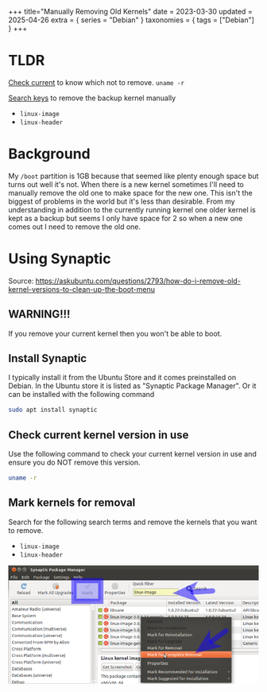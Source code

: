 +++
title="Manually Removing Old Kernels"
date = 2023-03-30
updated = 2025-04-26
extra = { series = "Debian" }
taxonomies = { tags = ["Debian"] }
+++

# TLDR

[Check current](@/debian/manual_kernel_remove/index.md#check-current-kernel-version-in-use) to know which not to remove. `uname -r`

[Search keys](@/debian/manual_kernel_remove/index.md#mark-kernels-for-removal) to remove the backup kernel manually

- `linux-image`
- `linux-header`

# Background

My `/boot` partition is 1GB because that seemed like plenty enough space but turns out well it's not. When there is a new kernel sometimes I'll need to manually remove the old one to make space for the new one. This isn't the biggest of problems in the world but it's less than desirable. From my understanding in addition to the currently running kernel one older kernel is kept as a backup but seems I only have space for 2 so when a new one comes out I need to remove the old one.

# Using Synaptic

Source: <https://askubuntu.com/questions/2793/how-do-i-remove-old-kernel-versions-to-clean-up-the-boot-menu>

## WARNING!!!

If you remove your current kernel then you won't be able to boot.

## Install Synaptic

I typically install it from the Ubuntu Store and it comes preinstalled on Debian. In the Ubuntu store it is listed as "Synaptic Package Manager". Or it can be installed with the following command

```sh
sudo apt install synaptic
```

## Check current kernel version in use

Use the following command to check your current kernel version in use and ensure you do NOT remove this version.

```sh
uname -r
```

## Mark kernels for removal

Search for the following search terms and remove the kernels that you want to remove.

- `linux-image`
- `linux-header`

![ScreenShot](scrshot.png)
